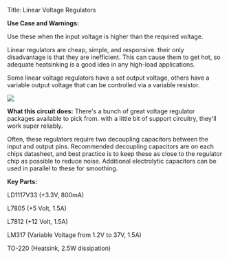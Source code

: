 Title:
Linear Voltage Regulators


**Use Case and Warnings:**

Use these when the input voltage is higher than the required voltage.

Linear regulators are cheap, simple, and responsive. their only disadvantage is that they are inefficient. This can cause them to get
 hot, so adequate heatsinking is a good idea in any high-load applications.

 Some linear voltage regulators have a set output voltage, others have a variable output voltage that can be controlled via a variable resistor.
 
 ![](https://www.elprocus.com/wp-content/uploads/2014/09/voltage-regulator1.jpg)

**What this circuit does:**
There's a bunch of great voltage regulator packages available to pick from. with a little bit of support circuitry, they'll work super reliably.

Often, these regulators require two decoupling capacitors between the input and output pins.
Recommended decoupling capacitors are on each chips datasheet, and best practice is to keep these as close to the regulator chip as possible to reduce noise.
Additional electrolytic capacitors can be used in parallel to these for smoothing.


**Key Parts:**

LD1117V33 (+3.3V, 800mA)

L7805 (+5 Volt, 1.5A)

L7812 (+12 Volt, 1.5A)

LM317 (Variable Voltage from 1.2V to 37V, 1.5A)

TO-220 (Heatsink, 2.5W dissipation)
